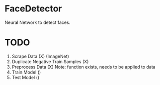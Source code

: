 # FaceDetector
Neural Network to detect faces.

# TODO
1. Scrape Data (X) (ImageNet)
2. Duplicate Negative Train Samples (X)
3. Preprocess Data (X) Note: function exists, needs to be applied to data
4. Train Model ()
5. Test Model ()